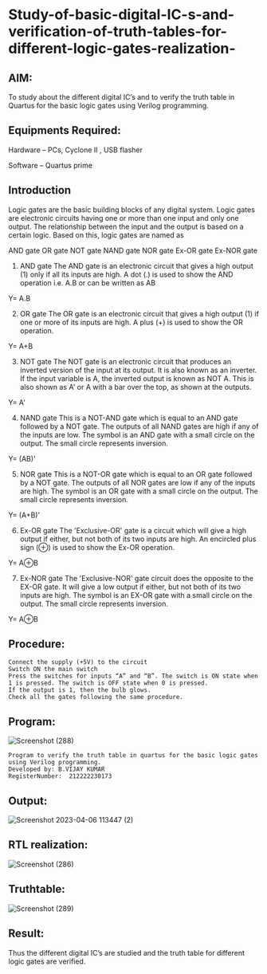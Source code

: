 # Study-of-basic-digital-IC-s-and-verification-of-truth-tables-for-different-logic-gates-realization-
## AIM:
 
 
To study about the different digital IC’s and to verify the truth table in Quartus for the basic logic gates using Verilog programming.

## Equipments Required:


Hardware – PCs, Cyclone II , USB flasher


Software – Quartus prime


## Introduction


Logic gates are the basic building blocks of any digital system. Logic gates are electronic circuits having one or more than one input and only one output. The relationship between the input and the output is based on a certain logic. Based on this, logic gates are named as

AND gate
OR gate
NOT gate
NAND gate
NOR gate
Ex-OR gate
Ex-NOR gate
1) AND gate
The AND gate is an electronic circuit that gives a high output (1) only if all its inputs are high. A dot (.) is used to show the AND operation i.e. A.B or can be written as AB

Y= A.B

2) OR gate
The OR gate is an electronic circuit that gives a high output (1) if one or more of its inputs are high. A plus (+) is used to show the OR operation.

Y= A+B

3) NOT gate
The NOT gate is an electronic circuit that produces an inverted version of the input at its output. It is also known as an inverter. If the input variable is A, the inverted output is known as NOT A. This is also shown as A' or A with a bar over the top, as shown at the outputs.

Y= A'

4) NAND gate
This is a NOT-AND gate which is equal to an AND gate followed by a NOT gate. The outputs of all NAND gates are high if any of the inputs are low. The symbol is an AND gate with a small circle on the output. The small circle represents inversion.

Y= (AB)’

5) NOR gate
This is a NOT-OR gate which is equal to an OR gate followed by a NOT gate. The outputs of all NOR gates are low if any of the inputs are high. The symbol is an OR gate with a small circle on the output. The small circle represents inversion.

Y= (A+B)’

6) Ex-OR gate
The 'Exclusive-OR' gate is a circuit which will give a high output if either, but not both of its two inputs are high. An encircled plus sign (⊕) is used to show the Ex-OR operation.

Y= A⊕B

7) Ex-NOR gate
The 'Exclusive-NOR' gate circuit does the opposite to the EX-OR gate. It will give a low output if either, but not both of its two inputs are high. The symbol is an EX-OR gate with a small circle on the output. The small circle represents inversion.

Y= A⊕B

## Procedure:
```
Connect the supply (+5V) to the circuit
Switch ON the main switch
Press the switches for inputs “A” and “B”. The switch is ON state when 1 is pressed. The switch is OFF state when 0 is pressed.
If the output is 1, then the bulb glows.
Check all the gates following the same procedure.
```
## Program:
![Screenshot (288)](https://user-images.githubusercontent.com/119657657/230291284-138a1cd0-3013-4a7a-bb2f-58866ca2373f.png)

```
Program to verify the truth table in quartus for the basic logic gates using Verilog programming.
Developed by: B.VIJAY KUMAR
RegisterNumber:  212222230173

```

## Output:

![Screenshot 2023-04-06 113447 (2)](https://user-images.githubusercontent.com/119657657/230292388-4175e867-e427-46fc-b9d6-272cf0b58308.png)

## RTL realization:

![Screenshot (286)](https://user-images.githubusercontent.com/119657657/230291371-f4f922e1-10b7-4008-9a23-263b1f5fdd0f.png)

## Truthtable:

![Screenshot (289)](https://user-images.githubusercontent.com/119657657/230291448-8a6ba735-4def-43aa-94ce-d2598f696d7c.png)


## Result:
Thus the different digital IC’s are studied and the truth table for different logic gates are verified.
